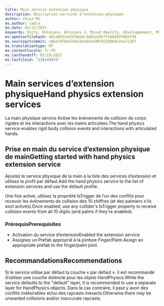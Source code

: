 ```yaml
---
title: Main service extension physique
description: Description services d’extension physique.
author: CDiaz-MS
ms.author: cadia
ms.date: 01/12/2021
keywords: Unity, HoloLens, HoloLens 2, Mixed Reality, développement, MRTK
ms.openlocfilehash: 401a9d31ed3fbbe0c3e02cb95ffebb024f882fd9
ms.sourcegitcommit: c0ba7d7bb57bb5dda65ee9019229b68c2ee7c267
ms.translationtype: MT
ms.contentlocale: fr-FR
ms.lasthandoff: 05/19/2021
ms.locfileid: "110143431"
---
```

# <a name="hand-physics-extension-services"></a><span data-ttu-id="85bf9-104">Main services d’extension physique</span><span class="sxs-lookup"><span data-stu-id="85bf9-104">Hand physics extension services</span></span>

<span data-ttu-id="85bf9-105">La main physique service Active les événements de collision de corps rigides et les interactions avec les mains articulées.</span><span class="sxs-lookup"><span data-stu-id="85bf9-105">The hand physics service enables rigid body collision events and interactions with articulated hands.</span></span>

## <a name="getting-started-with-hand-physics-extension-service"></a><span data-ttu-id="85bf9-106">Prise en main du service d’extension physique de main</span><span class="sxs-lookup"><span data-stu-id="85bf9-106">Getting started with hand physics extension service</span></span>

<span data-ttu-id="85bf9-107">Ajoutez le service physique de la main à la liste des services d’extension et utilisez le profil par défaut.</span><span class="sxs-lookup"><span data-stu-id="85bf9-107">Add the hand physics service to the list of extension services and use the default profile.</span></span>

<span data-ttu-id="85bf9-108">Une fois activé, utilisez la propriété IsTrigger de l’un des conflits pour recevoir les événements de collision des 10 chiffres (et des palmiers s’ils sont activés).</span><span class="sxs-lookup"><span data-stu-id="85bf9-108">Once enabled, use any collider's IsTrigger property to receive collision events from all 10 digits (and palms if they're enabled).</span></span>

### <a name="prerequisites"></a><span data-ttu-id="85bf9-109">Prérequis</span><span class="sxs-lookup"><span data-stu-id="85bf9-109">Prerequisites</span></span>

- <span data-ttu-id="85bf9-110">Activation du service d’extension</span><span class="sxs-lookup"><span data-stu-id="85bf9-110">Enabled the extension service</span></span>
- <span data-ttu-id="85bf9-111">Assignez un Prefab approprié à la jointure Finger/Palm.</span><span class="sxs-lookup"><span data-stu-id="85bf9-111">Assign an appropriate prefab to the finger/palm joint.</span></span>

## <a name="recommendations"></a><span data-ttu-id="85bf9-112">Recommandations</span><span class="sxs-lookup"><span data-stu-id="85bf9-112">Recommendations</span></span>

<span data-ttu-id="85bf9-113">Si le service utilise par défaut la couche « par défaut », il est recommandé d’utiliser une couche distincte pour les objets HandPhysics.</span><span class="sxs-lookup"><span data-stu-id="85bf9-113">While the service defaults to the "default" layer, it is recommended to use a separate layer for HandPhysics objects.</span></span> <span data-ttu-id="85bf9-114">Dans le cas contraire, il peut y avoir des conflits indésirables et/ou des raycasts inexacts.</span><span class="sxs-lookup"><span data-stu-id="85bf9-114">Otherwise there may be unwanted collisions and/or inaccurate raycasts.</span></span>

